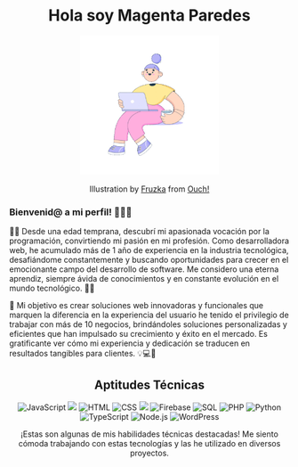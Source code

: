 <h1 align="center"> Hola soy Magenta Paredes</h1>
<p align="center"><img src="bubble-gum-workflow.gif" height="250px"/></p> 
<p align="center"> Illustration by <a href="https://icons8.com/illustrations/author/7WmtYU90j36d">Fruzka</a> from <a href="https://icons8.com/illustrations">Ouch!</a></p>

### Bienvenid@ a mi perfil! 👋👩‍💻

👩‍💻 Desde una edad temprana, descubrí mi apasionada vocación por la programación, convirtiendo mi pasión en mi profesión. Como desarrolladora web, he acumulado más de 1 año de experiencia en la industria tecnológica, desafiándome constantemente y buscando oportunidades para crecer en el emocionante campo del desarrollo de software. Me considero una eterna aprendiz, siempre ávida de conocimientos y en constante evolución en el mundo tecnológico. 💪✨

🌟 Mi objetivo es crear soluciones web innovadoras y funcionales que marquen la diferencia en la experiencia del usuario he tenido el privilegio de trabajar con más de 10 negocios, brindándoles soluciones personalizadas y eficientes que han impulsado su crecimiento y éxito en el mercado. Es gratificante ver cómo mi experiencia y dedicación se traducen en resultados tangibles para clientes. 💡💻💼

<h2 align="center">Aptitudes Técnicas</h2>
<p align="center">
  <img src="https://img.icons8.com/color/48/000000/javascript--v1.png" alt="JavaScript"/>
  <img src="https://img.icons8.com/?size=100&id=asWSSTBrDlTW&format=png&color=000000" />
  <img src="https://img.icons8.com/color/48/000000/html-5--v1.png" alt="HTML"/>
  <img src="https://img.icons8.com/color/48/000000/css3.png" alt="CSS"/>
  <img src="https://icons8.com/icon/FnnFuAIw4e8j/tailwind-css"/>
  <img src="https://img.icons8.com/color/48/000000/firebase.png" alt="Firebase"/>
  <img src="https://img.icons8.com/color/48/000000/sql.png" alt="SQL"/>
  <img src="https://img.icons8.com/color/48/000000/php.png" alt="PHP"/>
  <img src="https://img.icons8.com/color/48/000000/python--v1.png" alt="Python"/>
  <img src="https://img.icons8.com/color/48/000000/typescript.png" alt="TypeScript"/>
  <img src="https://img.icons8.com/color/48/000000/nodejs.png" alt="Node.js"/>
  <img src="https://img.icons8.com/color/48/000000/wordpress.png" alt="WordPress"/>
</p>
<p align="center">¡Estas son algunas de mis habilidades técnicas destacadas! Me siento cómoda trabajando con estas tecnologías y las he utilizado en diversos proyectos.</p>
